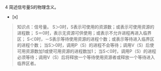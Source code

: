 4
简述信号量S的物理含义。
- [x]  

> 知识点：信号量。
> S＞0时，S表示可使用的资源数；或表示可使用资源的进程数； S＝0时，表示无资源可供使用；或表示不允许进程再进入临界区；
> S＜0时，－S表示等待使用资源的进程个数；或表示等待进入临界区的进程个数；
> 当S＞0时，调用P（S）的进程不会等待；调用V（S）后使可用资源数加1或使可用资源的进程数加1；
> 当S＜0时，调用P（S）的进程必须等待；调用V（S）后将释放一个等待使用资源者或释放一个等待进入临界区者。
